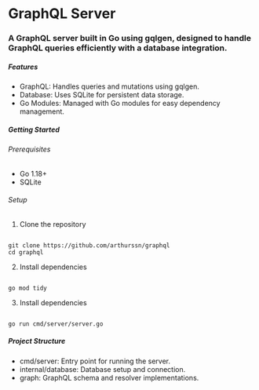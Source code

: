 # GraphQL Server

### A GraphQL server built in Go using gqlgen, designed to handle GraphQL queries efficiently with a database integration.


<h5>Features</h5>
<ul>
  <li> GraphQL: Handles queries and mutations using gqlgen.  </li>
  <li> Database: Uses SQLite for persistent data storage. </li>
  <li> Go Modules: Managed with Go modules for easy dependency management. </li>
</ul>

<h5>Getting Started</h5>
<h6>Prerequisites</h6>
<ul>
  <li> Go 1.18+ </li>
  <li> SQLite </li>
</ul>

<h6>Setup</h6>

1. Clone the repository

```

git clone https://github.com/arthurssn/graphql
cd graphql

```

2. Install dependencies

```

go mod tidy

```


3. Install dependencies

```

go run cmd/server/server.go

```

<h5>Project Structure</h5>

<ul>
  <li> cmd/server: Entry point for running the server.</li>
  <li> internal/database: Database setup and connection.</li>
  <li> graph: GraphQL schema and resolver implementations.</li>
</ul>
